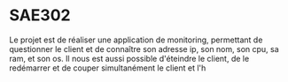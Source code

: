 # SAE302
Le projet est de réaliser une application de monitoring, permettant de questionner le client et de connaître son adresse ip, son nom, son cpu, sa ram, et son os. Il nous est aussi possible d'éteindre le client, de le redémarrer et de couper simultanément le client et l'h
